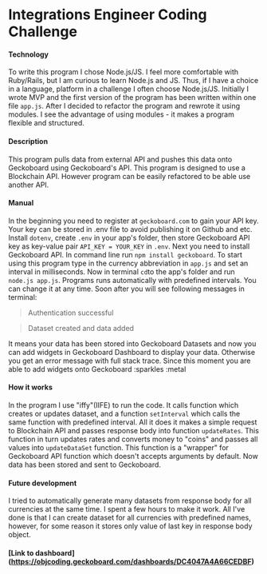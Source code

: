 # Integrations Engineer Coding Challenge #

#### Technology
To write this program I chose Node.js/JS. I feel more comfortable with Ruby/Rails, but I am curious to learn Node.js and JS. Thus, if I have a choice in a language, platform in a challenge I often choose Node.js/JS.
Initially I wrote MVP and the first version of the program has been written within one file ```app.js```. After I decided to refactor the program and rewrote it using modules. I see the advantage of using modules - it makes a program flexible and structured.

#### Description
This program pulls data from external API and pushes this data onto Geckoboard using Geckoboard's API.
This program is designed to use a Blockchain API. However program can be easily refactored to be able use another API.

#### Manual
In the beginning you need to register at ```geckoboard.com``` to gain your API key. Your key can be stored in .env file to avoid publishing it on Github and etc. Install ```dotenv```, create ```.env``` in your app's folder, then store Geckoboard API key as key-value pair ```API_KEY = YOUR_KEY``` in ```.env```. Next you need to install Geckoboard API. In command line run ```npm install geckoboard```.
To start using this program type in the currency abbreviation in ```app.js``` and set an interval in milliseconds. Now in terminal ```cd```to the app's folder and run ```node.js app.js```. Programs runs automatically with predefined intervals. You can change it at any time. Soon after you will see following messages in terminal:

>Authentication successful

>Dataset created and data added

It means your data has been stored into Geckoboard Datasets and now you can add widgets in Geckoboard Dashboard to display your data. Otherwise you get an error message with full stack trace.
Since this moment you are able to add widgets onto Geckoboard :sparkles :metal

#### How it works
In the program I use "iffy"(IIFE) to run the code. It calls function which creates or updates dataset, and a function ```setInterval``` which calls the same function with predefined interval.
All it does it makes a simple request to Blockchain API and passes response body into function ```updateRates```. This function in turn updates rates and converts money to "coins" and passes all values into ```updateDataSet``` function. This function is a "wrapper" for Geckoboard API function which doesn't accepts arguments by default. Now data has been stored and sent to Geckoboard.

#### Future development
I tried to automatically generate many datasets from response body for all currencies at the same time. I spent a few hours to make it work. All I've done is that I can create dataset for all currencies with predefined names, however, for some reason it stores only value of last key in response body object.

#### [Link to dashboard] (https://objcoding.geckoboard.com/dashboards/DC4047A4A66CEDBF)
